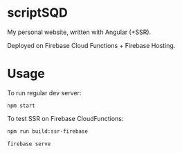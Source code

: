 # scriptSQD

My personal website, written with Angular (+SSR).

Deployed on Firebase Cloud Functions + Firebase Hosting.

# Usage

To run regular dev server:

```
npm start
```

To test SSR on Firebase CloudFunctions:

```bash
npm run build:ssr-firebase

firebase serve
```
